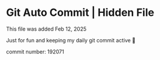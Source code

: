 # Git Auto Commit | Hidden File

This file was added Feb 12, 2025

Just for fun and keeping my daily git commit active 🤪

commit number: 192071
